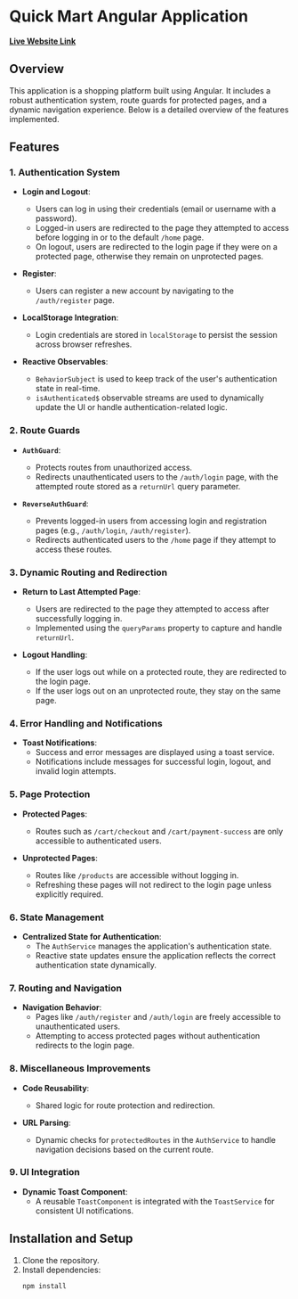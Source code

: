 # Quick Mart Angular Application

**[Live Website Link](https://quick-mart-2.netlify.app/home)**

## Overview

This application is a shopping platform built using Angular. It includes a robust authentication system, route guards for protected pages, and a dynamic navigation experience. Below is a detailed overview of the features implemented.

## Features

### 1. **Authentication System**

- **Login and Logout**:

  - Users can log in using their credentials (email or username with a password).
  - Logged-in users are redirected to the page they attempted to access before logging in or to the default `/home` page.
  - On logout, users are redirected to the login page if they were on a protected page, otherwise they remain on unprotected pages.

- **Register**:

  - Users can register a new account by navigating to the `/auth/register` page.

- **LocalStorage Integration**:

  - Login credentials are stored in `localStorage` to persist the session across browser refreshes.

- **Reactive Observables**:
  - `BehaviorSubject` is used to keep track of the user's authentication state in real-time.
  - `isAuthenticated$` observable streams are used to dynamically update the UI or handle authentication-related logic.

### 2. **Route Guards**

- **`AuthGuard`**:

  - Protects routes from unauthorized access.
  - Redirects unauthenticated users to the `/auth/login` page, with the attempted route stored as a `returnUrl` query parameter.

- **`ReverseAuthGuard`**:
  - Prevents logged-in users from accessing login and registration pages (e.g., `/auth/login`, `/auth/register`).
  - Redirects authenticated users to the `/home` page if they attempt to access these routes.

### 3. **Dynamic Routing and Redirection**

- **Return to Last Attempted Page**:

  - Users are redirected to the page they attempted to access after successfully logging in.
  - Implemented using the `queryParams` property to capture and handle `returnUrl`.

- **Logout Handling**:
  - If the user logs out while on a protected route, they are redirected to the login page.
  - If the user logs out on an unprotected route, they stay on the same page.

### 4. **Error Handling and Notifications**

- **Toast Notifications**:
  - Success and error messages are displayed using a toast service.
  - Notifications include messages for successful login, logout, and invalid login attempts.

### 5. **Page Protection**

- **Protected Pages**:

  - Routes such as `/cart/checkout` and `/cart/payment-success` are only accessible to authenticated users.

- **Unprotected Pages**:
  - Routes like `/products` are accessible without logging in.
  - Refreshing these pages will not redirect to the login page unless explicitly required.

### 6. **State Management**

- **Centralized State for Authentication**:
  - The `AuthService` manages the application's authentication state.
  - Reactive state updates ensure the application reflects the correct authentication state dynamically.

### 7. **Routing and Navigation**

- **Navigation Behavior**:
  - Pages like `/auth/register` and `/auth/login` are freely accessible to unauthenticated users.
  - Attempting to access protected pages without authentication redirects to the login page.

### 8. **Miscellaneous Improvements**

- **Code Reusability**:

  - Shared logic for route protection and redirection.

- **URL Parsing**:
  - Dynamic checks for `protectedRoutes` in the `AuthService` to handle navigation decisions based on the current route.

### 9. **UI Integration**

- **Dynamic Toast Component**:
  - A reusable `ToastComponent` is integrated with the `ToastService` for consistent UI notifications.

## Installation and Setup

1. Clone the repository.
2. Install dependencies:
   ```bash
   npm install
   ```
